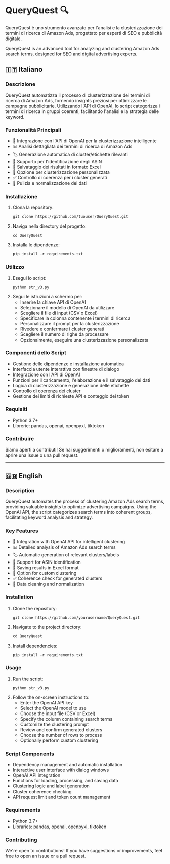 # QueryQuest 🔍

QueryQuest è uno strumento avanzato per l'analisi e la clusterizzazione dei termini di ricerca di Amazon Ads, progettato per esperti di SEO e pubblicità digitale.

QueryQuest is an advanced tool for analyzing and clustering Amazon Ads search terms, designed for SEO and digital advertising experts.

## 🇮🇹 Italiano

### Descrizione
QueryQuest automatizza il processo di clusterizzazione dei termini di ricerca di Amazon Ads, fornendo insights preziosi per ottimizzare le campagne pubblicitarie. Utilizzando l'API di OpenAI, lo script categorizza i termini di ricerca in gruppi coerenti, facilitando l'analisi e la strategia delle keyword.

### Funzionalità Principali
- 🤖 Integrazione con l'API di OpenAI per la clusterizzazione intelligente
- 📊 Analisi dettagliata dei termini di ricerca di Amazon Ads
- 🏷️ Generazione automatica di cluster/etichette rilevanti
- 🔢 Supporto per l'identificazione degli ASIN
- 💾 Salvataggio dei risultati in formato Excel
- 🔄 Opzione per clusterizzazione personalizzata
- ✅ Controllo di coerenza per i cluster generati
- 🧹 Pulizia e normalizzazione dei dati

### Installazione
1. Clona la repository:
   ```
   git clone https://github.com/tuouser/QueryQuest.git
   ```
2. Naviga nella directory del progetto:
   ```
   cd QueryQuest
   ```
3. Installa le dipendenze:
   ```
   pip install -r requirements.txt
   ```

### Utilizzo
1. Esegui lo script:
   ```
   python str_v3.py
   ```
2. Segui le istruzioni a schermo per:
   - Inserire la chiave API di OpenAI
   - Selezionare il modello di OpenAI da utilizzare
   - Scegliere il file di input (CSV o Excel)
   - Specificare la colonna contenente i termini di ricerca
   - Personalizzare il prompt per la clusterizzazione
   - Rivedere e confermare i cluster generati
   - Scegliere il numero di righe da processare
   - Opzionalmente, eseguire una clusterizzazione personalizzata

### Componenti dello Script
- Gestione delle dipendenze e installazione automatica
- Interfaccia utente interattiva con finestre di dialogo
- Integrazione con l'API di OpenAI
- Funzioni per il caricamento, l'elaborazione e il salvataggio dei dati
- Logica di clusterizzazione e generazione delle etichette
- Controllo di coerenza dei cluster
- Gestione dei limiti di richieste API e conteggio dei token

### Requisiti
- Python 3.7+
- Librerie: pandas, openai, openpyxl, tiktoken

### Contribuire
Siamo aperti a contributi! Se hai suggerimenti o miglioramenti, non esitare a aprire una issue o una pull request.

---

## 🇬🇧 English

### Description
QueryQuest automates the process of clustering Amazon Ads search terms, providing valuable insights to optimize advertising campaigns. Using the OpenAI API, the script categorizes search terms into coherent groups, facilitating keyword analysis and strategy.

### Key Features
- 🤖 Integration with OpenAI API for intelligent clustering
- 📊 Detailed analysis of Amazon Ads search terms
- 🏷️ Automatic generation of relevant clusters/labels
- 🔢 Support for ASIN identification
- 💾 Saving results in Excel format
- 🔄 Option for custom clustering
- ✅ Coherence check for generated clusters
- 🧹 Data cleaning and normalization

### Installation
1. Clone the repository:
   ```
   git clone https://github.com/yourusername/QueryQuest.git
   ```
2. Navigate to the project directory:
   ```
   cd QueryQuest
   ```
3. Install dependencies:
   ```
   pip install -r requirements.txt
   ```

### Usage
1. Run the script:
   ```
   python str_v3.py
   ```
2. Follow the on-screen instructions to:
   - Enter the OpenAI API key
   - Select the OpenAI model to use
   - Choose the input file (CSV or Excel)
   - Specify the column containing search terms
   - Customize the clustering prompt
   - Review and confirm generated clusters
   - Choose the number of rows to process
   - Optionally perform custom clustering

### Script Components
- Dependency management and automatic installation
- Interactive user interface with dialog windows
- OpenAI API integration
- Functions for loading, processing, and saving data
- Clustering logic and label generation
- Cluster coherence checking
- API request limit and token count management

### Requirements
- Python 3.7+
- Libraries: pandas, openai, openpyxl, tiktoken

### Contributing
We're open to contributions! If you have suggestions or improvements, feel free to open an issue or a pull request.

